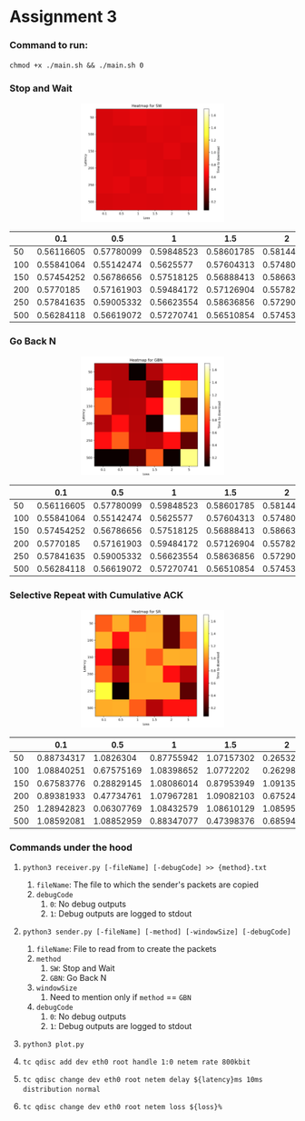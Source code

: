 # Assignment 3

### Command to run:

`chmod +x ./main.sh && ./main.sh 0`

### Stop and Wait

<div style="text-align:center">
    <img src="image/README/1714935056205.png" alt="Image" style="width:50%; height:50%;">
</div>

|     | 0.1        | 0.5        | 1          | 1.5        | 2          | 5          |
| --- | ---------- | ---------- | ---------- | ---------- | ---------- | ---------- |
| 50  | 0.56116605 | 0.57780099 | 0.59848523 | 0.58601785 | 0.58144593 | 0.56993866 |
| 100 | 0.55841064 | 0.55142474 | 0.5625577  | 0.57604313 | 0.57480836 | 0.57864594 |
| 150 | 0.57454252 | 0.56786656 | 0.57518125 | 0.56888413 | 0.58663964 | 0.5575037  |
| 200 | 0.5770185  | 0.57161903 | 0.59484172 | 0.57126904 | 0.55782008 | 0.56803799 |
| 250 | 0.57841635 | 0.59005332 | 0.56623554 | 0.58636856 | 0.57290554 | 0.5938313  |
| 500 | 0.56284118 | 0.56619072 | 0.57270741 | 0.56510854 | 0.57453465 | 0.5803473  |

### Go Back N

<div style="text-align:center">
    <img src="image/README/1714935069351.png" alt="Image" style="width:50%; height:50%;">
</div>

|     | 0.1        | 0.5        | 1          | 1.5        | 2          | 5          |
| --- | ---------- | ---------- | ---------- | ---------- | ---------- | ---------- |
| 50  | 0.56116605 | 0.57780099 | 0.59848523 | 0.58601785 | 0.58144593 | 0.56993866 |
| 100 | 0.55841064 | 0.55142474 | 0.5625577  | 0.57604313 | 0.57480836 | 0.57864594 |
| 150 | 0.57454252 | 0.56786656 | 0.57518125 | 0.56888413 | 0.58663964 | 0.5575037  |
| 200 | 0.5770185  | 0.57161903 | 0.59484172 | 0.57126904 | 0.55782008 | 0.56803799 |
| 250 | 0.57841635 | 0.59005332 | 0.56623554 | 0.58636856 | 0.57290554 | 0.5938313  |
| 500 | 0.56284118 | 0.56619072 | 0.57270741 | 0.56510854 | 0.57453465 | 0.5803473  |

### Selective Repeat with Cumulative ACK

<div style="text-align:center">
    <img src="image/README/1714935079471.png" alt="Image" style="width:50%; height:50%;">
</div>

|     | 0.1        | 0.5        | 1          | 1.5        | 2          | 5          |
| --- | ---------- | ---------- | ---------- | ---------- | ---------- | ---------- |
| 50  | 0.88734317 | 1.0826304  | 0.87755942 | 1.07157302 | 0.26532078 | 1.07454252 |
| 100 | 1.08840251 | 0.67575169 | 1.08398652 | 1.0772202  | 0.26298809 | 0.88447094 |
| 150 | 0.67583776 | 0.28829145 | 1.08086014 | 0.87953949 | 1.09135556 | 1.08315611 |
| 200 | 0.89381933 | 0.47734761 | 1.07967281 | 1.09082103 | 0.67524338 | 0.47624683 |
| 250 | 1.28942823 | 0.06307769 | 1.08432579 | 1.08610129 | 1.08595061 | 0.26542282 |
| 500 | 1.08592081 | 1.08852959 | 0.88347077 | 0.47398376 | 0.6859405  | 0.68841434 |

### Commands under the hood

1. `python3 receiver.py [-fileName] [-debugCode] >> {method}.txt`

   1. `fileName`: The file to which the sender's packets are copied
   2. `debugCode`
      1. `0`: No debug outputs
      2. `1`: Debug outputs are logged to stdout
2. `python3 sender.py [-fileName] [-method] [-windowSize] [-debugCode]`

   1. `fileName`: File to read from to create the packets
   2. `method`
      1. `SW`: Stop and Wait
      2. `GBN`: Go Back N
   3. `windowSize`
      1. Need to mention only if `method` == `GBN`
   4. `debugCode`
      1. `0`: No debug outputs
      2. `1`: Debug outputs are logged to stdout
3. `python3 plot.py`
4. `tc qdisc add dev eth0 root handle 1:0 netem rate 800kbit`
5. `tc qdisc change dev eth0 root netem delay ${latency}ms 10ms distribution normal`
6. `tc qdisc change dev eth0 root netem loss ${loss}%`
